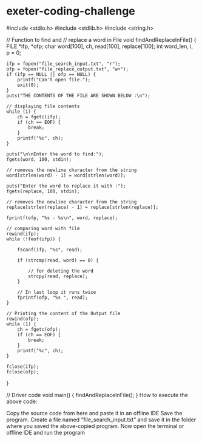 # exeter-coding-challenge
#include <stdio.h>
#include <stdlib.h>
#include <string.h>
  
// Function to find and
// replace a word in File
void findAndReplaceInFile()
{
    FILE *ifp, *ofp;
    char word[100], ch, read[100], replace[100];
    int word_len, i, p = 0;
  
    ifp = fopen("file_search_input.txt", "r");
    ofp = fopen("file_replace_output.txt", "w+");
    if (ifp == NULL || ofp == NULL) {
        printf("Can't open file.");
        exit(0);
    }
    puts("THE CONTENTS OF THE FILE ARE SHOWN BELOW :\n");
  
    // displaying file contents
    while (1) {
        ch = fgetc(ifp);
        if (ch == EOF) {
            break;
        }
        printf("%c", ch);
    }
  
    puts("\n\nEnter the word to find:");
    fgets(word, 100, stdin);
  
    // removes the newline character from the string
    word[strlen(word) - 1] = word[strlen(word)];
  
    puts("Enter the word to replace it with :");
    fgets(replace, 100, stdin);
  
    // removes the newline character from the string
    replace[strlen(replace) - 1] = replace[strlen(replace)];
  
    fprintf(ofp, "%s - %s\n", word, replace);
  
    // comparing word with file
    rewind(ifp);
    while (!feof(ifp)) {
  
        fscanf(ifp, "%s", read);
  
        if (strcmp(read, word) == 0) {
  
            // for deleting the word
            strcpy(read, replace);
        }
  
        // In last loop it runs twice
        fprintf(ofp, "%s ", read);
    }
  
    // Printing the content of the Output file
    rewind(ofp);
    while (1) {
        ch = fgetc(ofp);
        if (ch == EOF) {
            break;
        }
        printf("%c", ch);
    }
  
    fclose(ifp);
    fclose(ofp);
}
  
// Driver code
void main()
{
    findAndReplaceInFile();
}
How to execute the above code:

Copy the source code from here and paste it in an offline IDE
Save the program.
Create a file named “file_search_input.txt” and save it in the folder where you saved the above-copied program.
Now open the terminal or offline IDE and run the program

